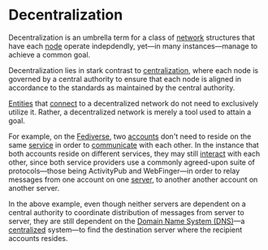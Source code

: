 # Decentralization

Decentralization is an umbrella term for a class of [network](/docs/glossary/network) structures that have each [node](/docs/glossary/node) operate indepdendly, yet—in many instances—manage to achieve a common goal.

Decentralization lies in stark contrast to [centralization](/docs/glossary/centralization), where each node is governed by a central authority to ensure that each node is aligned in accordance to the standards as maintained by the central authority.

[Entities](/docs/glossary/entity) that [connect](/docs/glossary/connection) to a decentralized network do not need to exclusively utilize it. Rather, a decentralized network is merely a tool used to attain a goal.

For example, on the [Fediverse](/docs/glossary/fediverse), two [accounts](/docs/glossary/account) don't need to reside on the same [service](/docs/glossary/service) in order to [communicate](/docs/glossary/communication) with each other. In the instance that both accounts reside on different services, they may still [interact](/docs/glossary/interact) with each other, since both service providers use a commonly agreed-upon suite of protocols—those being ActivityPub and WebFinger—in order to relay messages from one account on one [server](/docs/glossary/server), to another another account on another server.

In the above example, even though neither servers are dependent on a central authority to coordinate distribution of messages from server to server, they are still dependent on the [Domain Name System (DNS)](https://en.wikipedia.org/wiki/Domain_Name_System#target=_blank)—a [centralized](/docs/glossary/centralization) system—to find the destination server where the recipient accounts resides.